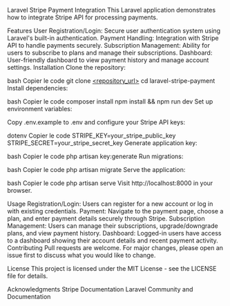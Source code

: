Laravel Stripe Payment Integration
This Laravel application demonstrates how to integrate Stripe API for processing payments.

Features
User Registration/Login: Secure user authentication system using Laravel's built-in authentication.
Payment Handling: Integration with Stripe API to handle payments securely.
Subscription Management: Ability for users to subscribe to plans and manage their subscriptions.
Dashboard: User-friendly dashboard to view payment history and manage account settings.
Installation
Clone the repository:

bash
Copier le code
git clone [<repository_url>](https://github.com/louhab856/laravel-and-payement-with-stripe-api.git)
cd laravel-stripe-payment
Install dependencies:

bash
Copier le code
composer install
npm install && npm run dev
Set up environment variables:

Copy .env.example to .env and configure your Stripe API keys:

dotenv
Copier le code
STRIPE_KEY=your_stripe_public_key
STRIPE_SECRET=your_stripe_secret_key
Generate application key:

bash
Copier le code
php artisan key:generate
Run migrations:

bash
Copier le code
php artisan migrate
Serve the application:

bash
Copier le code
php artisan serve
Visit http://localhost:8000 in your browser.

Usage
Registration/Login: Users can register for a new account or log in with existing credentials.
Payment: Navigate to the payment page, choose a plan, and enter payment details securely through Stripe.
Subscription Management: Users can manage their subscriptions, upgrade/downgrade plans, and view payment history.
Dashboard: Logged-in users have access to a dashboard showing their account details and recent payment activity.
Contributing
Pull requests are welcome. For major changes, please open an issue first to discuss what you would like to change.

License
This project is licensed under the MIT License - see the LICENSE file for details.

Acknowledgments
Stripe Documentation
Laravel Community and Documentation